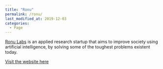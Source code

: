 ```yaml
---
title: "Ronu"
permalink: /ronu/
last_modified_at: 2019-12-03
categories:
  - Page
---
```


[Ronu Labs](http://ronulabs.c1.biz) is an applied research startup that aims to improve society using artificial intelligence, by solving some of the toughest problems existent today.

[Visit the website here](http://ronulabs.c1.biz)

